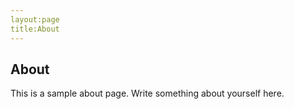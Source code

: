 ```yaml
---
layout:page
title:About
---
```


## About

This is a sample about page. Write something about yourself here.
